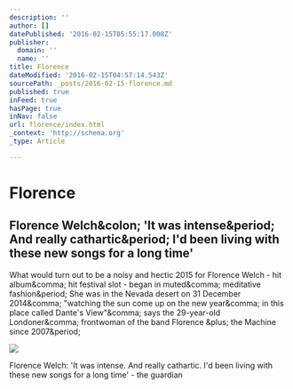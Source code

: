 ```yaml
---
description: ''
author: []
datePublished: '2016-02-15T05:55:17.008Z'
publisher:
  domain: ''
  name: ''
title: Florence
dateModified: '2016-02-15T04:57:14.543Z'
sourcePath: _posts/2016-02-15-florence.md
published: true
inFeed: true
hasPage: true
inNav: false
url: florence/index.html
_context: 'http://schema.org'
_type: Article

---
```

# Florence

<article style=""><h1>Florence Welch&amp;colon; 'It was intense&amp;period; And really cathartic&amp;period; I'd been living with these new songs for a long time'</h1><p>What would turn out to be a noisy and hectic 2015 for Florence Welch - hit album&amp;comma; hit festival slot - began in muted&amp;comma; meditative fashion&amp;period; She was in the Nevada desert on 31 December 2014&amp;comma; "watching the sun come up on the new year&amp;comma; in this place called Dante's View"&amp;comma; says the 29-year-old Londoner&amp;comma; frontwoman of the band Florence &amp;plus; the Machine since 2007&amp;period;</p><img src="https://i.guim.co.uk/img/media/8de53b2dc4320801408e182aaa95551c4e8116e9/0_486_5078_3047/master/5078.jpg?w=1200&amp;q=85&amp;auto=format&amp;sharp=10&amp;s=81cf6df885bb011d5db707d933fef142" /></article>

Florence Welch: 'It was intense. And really cathartic. I'd been living with these new songs for a long time' - the guardian